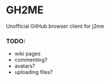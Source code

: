 # GH2ME
Unofficial GitHub browser client for j2me

### TODO:
- wiki pages
- commenting?
- avatars?
- uploading files?
